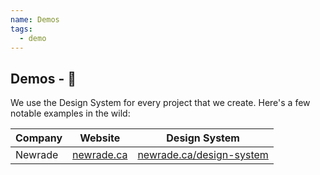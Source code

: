 ```yaml
---
name: Demos
tags:
  - demo
---
```


<DocHeader props={props}/>

## Demos - 🍿

We use the Design System for every project that we create. Here's a few notable
examples in the wild:

| Company | Website                          | Design System                                                |
| ------- | -------------------------------- | ------------------------------------------------------------ |
| Newrade | [newrade.ca](https://newrade.ca) | [newrade.ca/design-system](https://newrade.ca/design-system) |
